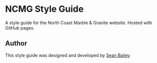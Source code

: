 # NCMG Style Guide

A style guide for the North Coast Marble &amp; Granite website. Hosted with GitHub pages.

## Author

This style guide was designed and developed by [Sean Bailey](https://www.seanbailey.io)
